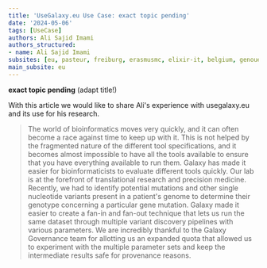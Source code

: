 ```yaml
---
title: 'UseGalaxy.eu Use Case: exact topic pending'
date: '2024-05-06'
tags: [UseCase]
authors: Ali Sajid Imami
authors_structured:
- name: Ali Sajid Imami
subsites: [eu, pasteur, freiburg, erasmusmc, elixir-it, belgium, genouest]
main_subsite: eu
---
```


__exact topic pending__ (adapt title!)

With this article we would like to share Ali's experience with usegalaxy.eu and its use for his research.

>The world of bioinformatics moves very quickly, and it can often become a race against time to keep up with it. This is not helped by the fragmented nature of the different tool specifications, and it becomes almost impossible to have all the tools available to ensure that you have everything available to run them. Galaxy has made it easier for bioinformaticists to evaluate different tools quickly. Our lab is at the forefront of translational research and precision medicine. Recently, we had to identify potential mutations and other single nucleotide variants present in a patient's genome to determine their genotype concerning a particular gene mutation. Galaxy made it easier to create a fan-in and fan-out technique that lets us run the same dataset through multiple variant discovery pipelines with various parameters. We are incredibly thankful to the Galaxy Governance team for allotting us an expanded quota that allowed us to experiment with the multiple parameter sets and keep the intermediate results safe for provenance reasons.
